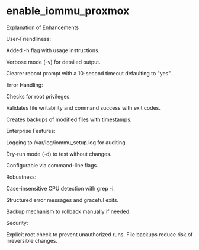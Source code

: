 # enable_iommu_proxmox


Explanation of Enhancements

User-Friendliness:

Added -h flag with usage instructions.

Verbose mode (-v) for detailed output.

Clearer reboot prompt with a 10-second timeout defaulting to "yes".

Error Handling:

Checks for root privileges.

Validates file writability and command success with exit codes.

Creates backups of modified files with timestamps.

Enterprise Features:

Logging to /var/log/iommu_setup.log for auditing.

Dry-run mode (-d) to test without changes.

Configurable via command-line flags.

Robustness:

Case-insensitive CPU detection with grep -i.

Structured error messages and graceful exits.

Backup mechanism to rollback manually if needed.

Security:

Explicit root check to prevent unauthorized runs.
File backups reduce risk of irreversible changes.
